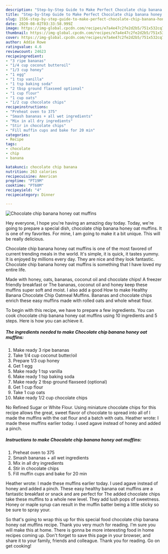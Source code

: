 ```yaml
---
description: "Step-by-Step Guide to Make Perfect Chocolate chip banana honey oat muffins"
title: "Step-by-Step Guide to Make Perfect Chocolate chip banana honey oat muffins"
slug: 1556-step-by-step-guide-to-make-perfect-chocolate-chip-banana-honey-oat-muffins
date: 2020-08-02T03:33:58.999Z
image: https://img-global.cpcdn.com/recipes/e7a4e47c2fe2d2b5/751x532cq70/chocolate-chip-banana-honey-oat-muffins-recipe-main-photo.jpg
thumbnail: https://img-global.cpcdn.com/recipes/e7a4e47c2fe2d2b5/751x532cq70/chocolate-chip-banana-honey-oat-muffins-recipe-main-photo.jpg
cover: https://img-global.cpcdn.com/recipes/e7a4e47c2fe2d2b5/751x532cq70/chocolate-chip-banana-honey-oat-muffins-recipe-main-photo.jpg
author: Addie Rowe
ratingvalue: 4.6
reviewcount: 24623
recipeingredient:
- "3 ripe bananas"
- "1/4 cup coconut butteroil"
- "1/3 cup honey"
- "1 egg"
- "1 tsp vanilla"
- "1 tsp baking soda"
- "2 tbsp ground flaxseed optional"
- "1 cup flour"
- "1 cup oats"
- "1/2 cup chocolate chips"
recipeinstructions:
- "Preheat oven to 375"
- "Smash bananas + all wet ingredients"
- "Mix in all dry ingredients"
- "Stir in chocolate chips"
- "Fill muffin cups and bake for 20 min"
categories:
- Recipe
tags:
- chocolate
- chip
- banana

katakunci: chocolate chip banana 
nutrition: 263 calories
recipecuisine: American
preptime: "PT19M"
cooktime: "PT60M"
recipeyield: "4"
recipecategory: Dinner

---
```



![Chocolate chip banana honey oat muffins](https://img-global.cpcdn.com/recipes/e7a4e47c2fe2d2b5/751x532cq70/chocolate-chip-banana-honey-oat-muffins-recipe-main-photo.jpg)

Hey everyone, I hope you're having an amazing day today. Today, we're going to prepare a special dish, chocolate chip banana honey oat muffins. It is one of my favorites. For mine, I am going to make it a bit unique. This will be really delicious.

Chocolate chip banana honey oat muffins is one of the most favored of current trending meals in the world. It's simple, it is quick, it tastes yummy. It is enjoyed by millions every day. They are nice and they look fantastic. Chocolate chip banana honey oat muffins is something that I have loved my entire life.

Made with honey, oats, bananas, coconut oil and chocolate chips! A freezer friendly breakfast or The bananas, coconut oil and honey keep these muffins super soft and moist. I also add a good How to make Healthy Banana Chocolate Chip Oatmeal Muffins. Bananas and chocolate chips enrich these easy muffins made with rolled oats and whole wheat flour.


To begin with this recipe, we have to prepare a few ingredients. You can cook chocolate chip banana honey oat muffins using 10 ingredients and 5 steps. Here is how you can achieve it.

<!--inarticleads1-->

##### The ingredients needed to make Chocolate chip banana honey oat muffins:

1. Make ready 3 ripe bananas
1. Take 1/4 cup coconut butter/oil
1. Prepare 1/3 cup honey
1. Get 1 egg
1. Make ready 1 tsp vanilla
1. Make ready 1 tsp baking soda
1. Make ready 2 tbsp ground flaxseed (optional)
1. Get 1 cup flour
1. Take 1 cup oats
1. Make ready 1/2 cup chocolate chips


No Refined Sugar or White Flour. Using miniature chocolate chips for this recipe allows the great, sweet flavor of chocolate to spread into all of I made the muffins with the oat flour and a batch with oats. Heather wrote: I made these muffins earlier today. I used agave instead of honey and added a pinch. 

<!--inarticleads2-->

##### Instructions to make Chocolate chip banana honey oat muffins:

1. Preheat oven to 375
1. Smash bananas + all wet ingredients
1. Mix in all dry ingredients
1. Stir in chocolate chips
1. Fill muffin cups and bake for 20 min


Heather wrote: I made these muffins earlier today. I used agave instead of honey and added a pinch. These easy healthy banana oat muffins are a fantastic breakfast or snack and are perfect for The added chocolate chips take these muffins to a whole new level. They add lush pops of sweetness. Honey or maple syrup can result in the muffin batter being a little sticky so be sure to spray your. 

So that's going to wrap this up for this special food chocolate chip banana honey oat muffins recipe. Thank you very much for reading. I'm sure you will make this at home. There is gonna be more interesting food in home recipes coming up. Don't forget to save this page in your browser, and share it to your family, friends and colleague. Thank you for reading. Go on get cooking!

